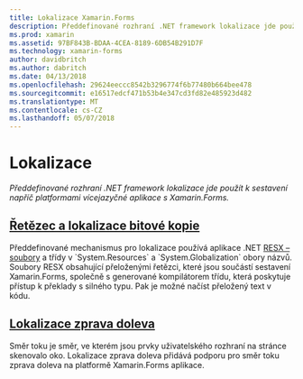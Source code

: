 ```yaml
---
title: Lokalizace Xamarin.Forms
description: Předdefinované rozhraní .NET framework lokalizace jde použít k sestavení napříč platformami vícejazyčné aplikace s Xamarin.Forms.
ms.prod: xamarin
ms.assetid: 97BF843B-BDAA-4CEA-8189-6DB54B291D7F
ms.technology: xamarin-forms
author: davidbritch
ms.author: dabritch
ms.date: 04/13/2018
ms.openlocfilehash: 29624eeccc8542b3296774f6b77480b664bee478
ms.sourcegitcommit: e16517edcf471b53b4e347cd3fd82e485923d482
ms.translationtype: MT
ms.contentlocale: cs-CZ
ms.lasthandoff: 05/07/2018
---
```

# <a name="localization"></a>Lokalizace

_Předdefinované rozhraní .NET framework lokalizace jde použít k sestavení napříč platformami vícejazyčné aplikace s Xamarin.Forms._

## <a name="string-and-image-localizationtextmd"></a>[Řetězec a lokalizace bitové kopie](text.md)

Předdefinované mechanismus pro lokalizace používá aplikace .NET [RESX – soubory](http://msdn.microsoft.com/library/ekyft91f(v=vs.90).aspx) a třídy v `System.Resources` a `System.Globalization` obory názvů. Soubory RESX obsahující přeloženými řetězci, které jsou součástí sestavení Xamarin.Forms, společně s generované kompilátorem třídu, která poskytuje přístup k překlady s silného typu. Pak je možné načíst přeložený text v kódu.

## <a name="right-to-left-localizationright-to-leftmd"></a>[Lokalizace zprava doleva](right-to-left.md)

Směr toku je směr, ve kterém jsou prvky uživatelského rozhraní na stránce skenovalo oko. Lokalizace zprava doleva přidává podporu pro směr toku zprava doleva na platformě Xamarin.Forms aplikace.
